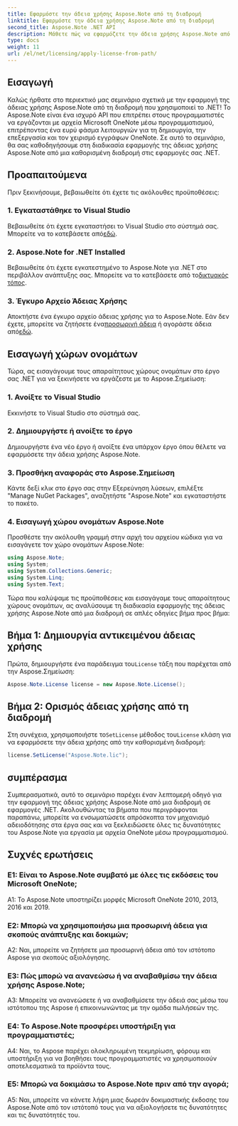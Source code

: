 ```yaml
---
title: Εφαρμόστε την άδεια χρήσης Aspose.Note από τη διαδρομή
linktitle: Εφαρμόστε την άδεια χρήσης Aspose.Note από τη διαδρομή
second_title: Aspose.Note .NET API
description: Μάθετε πώς να εφαρμόζετε την άδεια χρήσης Aspose.Note από διαδρομή σε εφαρμογές .NET. Ξεκλειδώστε πλήρως τις δυνατότητες χειρισμού αρχείων OneNote με το Aspose.Note.
type: docs
weight: 11
url: /el/net/licensing/apply-license-from-path/
---
```

## Εισαγωγή

Καλώς ήρθατε στο περιεκτικό μας σεμινάριο σχετικά με την εφαρμογή της άδειας χρήσης Aspose.Note από τη διαδρομή που χρησιμοποιεί το .NET! Το Aspose.Note είναι ένα ισχυρό API που επιτρέπει στους προγραμματιστές να εργάζονται με αρχεία Microsoft OneNote μέσω προγραμματισμού, επιτρέποντας ένα ευρύ φάσμα λειτουργιών για τη δημιουργία, την επεξεργασία και τον χειρισμό εγγράφων OneNote. Σε αυτό το σεμινάριο, θα σας καθοδηγήσουμε στη διαδικασία εφαρμογής της άδειας χρήσης Aspose.Note από μια καθορισμένη διαδρομή στις εφαρμογές σας .NET.

## Προαπαιτούμενα

Πριν ξεκινήσουμε, βεβαιωθείτε ότι έχετε τις ακόλουθες προϋποθέσεις:

### 1. Εγκαταστάθηκε το Visual Studio

 Βεβαιωθείτε ότι έχετε εγκαταστήσει το Visual Studio στο σύστημά σας. Μπορείτε να το κατεβάσετε από[εδώ](https://visualstudio.microsoft.com/downloads/).

### 2. Aspose.Note for .NET Installed

 Βεβαιωθείτε ότι έχετε εγκατεστημένο το Aspose.Note για .NET στο περιβάλλον ανάπτυξης σας. Μπορείτε να το κατεβάσετε από το[δικτυακός τόπος](https://releases.aspose.com/note/net/).

### 3. Έγκυρο Αρχείο Άδειας Χρήσης

 Αποκτήστε ένα έγκυρο αρχείο άδειας χρήσης για το Aspose.Note. Εάν δεν έχετε, μπορείτε να ζητήσετε ένα[προσωρινή άδεια](https://purchase.aspose.com/temporary-license/) ή αγοράστε άδεια από[εδώ](https://purchase.aspose.com/buy).

## Εισαγωγή χώρων ονομάτων

Τώρα, ας εισαγάγουμε τους απαραίτητους χώρους ονομάτων στο έργο σας .NET για να ξεκινήσετε να εργάζεστε με το Aspose.Σημείωση:

### 1. Ανοίξτε το Visual Studio

Εκκινήστε το Visual Studio στο σύστημά σας.

### 2. Δημιουργήστε ή ανοίξτε το έργο

Δημιουργήστε ένα νέο έργο ή ανοίξτε ένα υπάρχον έργο όπου θέλετε να εφαρμόσετε την άδεια χρήσης Aspose.Note.

### 3. Προσθήκη αναφοράς στο Aspose.Σημείωση

Κάντε δεξί κλικ στο έργο σας στην Εξερεύνηση λύσεων, επιλέξτε "Manage NuGet Packages", αναζητήστε "Aspose.Note" και εγκαταστήστε το πακέτο.

### 4. Εισαγωγή χώρου ονομάτων Aspose.Note

Προσθέστε την ακόλουθη γραμμή στην αρχή του αρχείου κώδικα για να εισαγάγετε τον χώρο ονομάτων Aspose.Note:

```csharp
using Aspose.Note;
using System;
using System.Collections.Generic;
using System.Linq;
using System.Text;
```

Τώρα που καλύψαμε τις προϋποθέσεις και εισαγάγαμε τους απαραίτητους χώρους ονομάτων, ας αναλύσουμε τη διαδικασία εφαρμογής της άδειας χρήσης Aspose.Note από μια διαδρομή σε απλές οδηγίες βήμα προς βήμα:

## Βήμα 1: Δημιουργία αντικειμένου άδειας χρήσης

 Πρώτα, δημιουργήστε ένα παράδειγμα του`License` τάξη που παρέχεται από την Aspose.Σημείωση:

```csharp
Aspose.Note.License license = new Aspose.Note.License();
```

## Βήμα 2: Ορισμός άδειας χρήσης από τη διαδρομή

Στη συνέχεια, χρησιμοποιήστε το`SetLicense` μέθοδος του`License` κλάση για να εφαρμόσετε την άδεια χρήσης από την καθορισμένη διαδρομή:

```csharp
license.SetLicense("Aspose.Note.lic");
```

## συμπέρασμα

Συμπερασματικά, αυτό το σεμινάριο παρέχει έναν λεπτομερή οδηγό για την εφαρμογή της άδειας χρήσης Aspose.Note από μια διαδρομή σε εφαρμογές .NET. Ακολουθώντας τα βήματα που περιγράφονται παραπάνω, μπορείτε να ενσωματώσετε απρόσκοπτα τον μηχανισμό αδειοδότησης στα έργα σας και να ξεκλειδώσετε όλες τις δυνατότητες του Aspose.Note για εργασία με αρχεία OneNote μέσω προγραμματισμού.

## Συχνές ερωτήσεις

### Ε1: Είναι το Aspose.Note συμβατό με όλες τις εκδόσεις του Microsoft OneNote;

A1: Το Aspose.Note υποστηρίζει μορφές Microsoft OneNote 2010, 2013, 2016 και 2019.

### Ε2: Μπορώ να χρησιμοποιήσω μια προσωρινή άδεια για σκοπούς ανάπτυξης και δοκιμών;

A2: Ναι, μπορείτε να ζητήσετε μια προσωρινή άδεια από τον ιστότοπο Aspose για σκοπούς αξιολόγησης.

### Ε3: Πώς μπορώ να ανανεώσω ή να αναβαθμίσω την άδεια χρήσης Aspose.Note;

A3: Μπορείτε να ανανεώσετε ή να αναβαθμίσετε την άδειά σας μέσω του ιστότοπου της Aspose ή επικοινωνώντας με την ομάδα πωλήσεών της.

### Ε4: Το Aspose.Note προσφέρει υποστήριξη για προγραμματιστές;

A4: Ναι, το Aspose παρέχει ολοκληρωμένη τεκμηρίωση, φόρουμ και υποστήριξη για να βοηθήσει τους προγραμματιστές να χρησιμοποιούν αποτελεσματικά τα προϊόντα τους.

### Ε5: Μπορώ να δοκιμάσω το Aspose.Note πριν από την αγορά;

A5: Ναι, μπορείτε να κάνετε λήψη μιας δωρεάν δοκιμαστικής έκδοσης του Aspose.Note από τον ιστότοπό τους για να αξιολογήσετε τις δυνατότητες και τις δυνατότητές του.